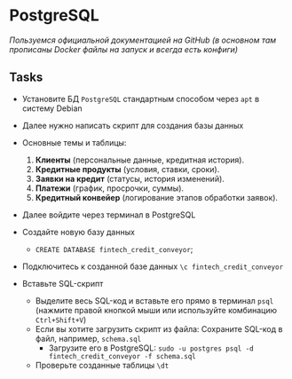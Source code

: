 # PostgreSQL

_Пользуемся официальной документацией на GitHub (в основном там прописаны Docker файлы на запуск и всегда есть конфиги)_

## Tasks

- Установите БД `PostgreSQL` стандартным способом через `apt` в систему Debian
- Далее нужно написать скрипт для создания базы данных
- Основные темы и таблицы:

  1. **Клиенты** (персональные данные, кредитная история).  
  2. **Кредитные продукты** (условия, ставки, сроки).  
  3. **Заявки на кредит** (статусы, история изменений).  
  4. **Платежи** (график, просрочки, суммы).  
  5. **Кредитный конвейер** (логирование этапов обработки заявок). 

- Далее войдите через терминал в PostgreSQL
- Создайте новую базу данных
  - `CREATE DATABASE fintech_credit_conveyor`; 
- Подключитесь к созданной базе данных `\c fintech_credit_conveyor`
- Вставьте SQL-скрипт
  - Выделите весь SQL-код и вставьте его прямо в терминал `psql` (нажмите правой кнопкой мыши или используйте комбинацию `Ctrl+Shift+V`)
  - Если вы хотите загрузить скрипт из файла: Сохраните SQL-код в файл, например, `schema.sql`
    - Загрузите его в PostgreSQL: `sudo -u postgres psql -d fintech_credit_conveyor -f schema.sql`
  - Проверьте созданные таблицы `\dt`
